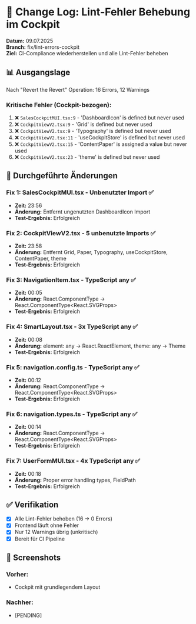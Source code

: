 # 📝 Change Log: Lint-Fehler Behebung im Cockpit

**Datum:** 09.07.2025  
**Branch:** fix/lint-errors-cockpit  
**Ziel:** CI-Compliance wiederherstellen und alle Lint-Fehler beheben

## 📊 Ausgangslage

Nach "Revert the Revert" Operation: 16 Errors, 12 Warnings

### Kritische Fehler (Cockpit-bezogen):
1. ❌ `SalesCockpitMUI.tsx:9` - 'DashboardIcon' is defined but never used
2. ❌ `CockpitViewV2.tsx:9` - 'Grid' is defined but never used
3. ❌ `CockpitViewV2.tsx:9` - 'Typography' is defined but never used
4. ❌ `CockpitViewV2.tsx:11` - 'useCockpitStore' is defined but never used
5. ❌ `CockpitViewV2.tsx:15` - 'ContentPaper' is assigned a value but never used
6. ❌ `CockpitViewV2.tsx:23` - 'theme' is defined but never used

## 🔧 Durchgeführte Änderungen

### Fix 1: SalesCockpitMUI.tsx - Unbenutzter Import ✅
- **Zeit:** 23:56
- **Änderung:** Entfernt ungenutzten DashboardIcon Import
- **Test-Ergebnis:** Erfolgreich

### Fix 2: CockpitViewV2.tsx - 5 unbenutzte Imports ✅
- **Zeit:** 23:58
- **Änderung:** Entfernt Grid, Paper, Typography, useCockpitStore, ContentPaper, theme
- **Test-Ergebnis:** Erfolgreich

### Fix 3: NavigationItem.tsx - TypeScript any ✅
- **Zeit:** 00:05
- **Änderung:** React.ComponentType<any> → React.ComponentType<React.SVGProps<SVGSVGElement>>
- **Test-Ergebnis:** Erfolgreich

### Fix 4: SmartLayout.tsx - 3x TypeScript any ✅
- **Zeit:** 00:08
- **Änderung:** element: any → React.ReactElement, theme: any → Theme
- **Test-Ergebnis:** Erfolgreich

### Fix 5: navigation.config.ts - TypeScript any ✅
- **Zeit:** 00:12
- **Änderung:** React.ComponentType<any> → React.ComponentType<React.SVGProps<SVGSVGElement>>
- **Test-Ergebnis:** Erfolgreich

### Fix 6: navigation.types.ts - TypeScript any ✅
- **Zeit:** 00:14
- **Änderung:** React.ComponentType<any> → React.ComponentType<React.SVGProps<SVGSVGElement>>
- **Test-Ergebnis:** Erfolgreich

### Fix 7: UserFormMUI.tsx - 4x TypeScript any ✅
- **Zeit:** 00:18
- **Änderung:** Proper error handling types, FieldPath<FormData>
- **Test-Ergebnis:** Erfolgreich

## ✅ Verifikation

- [x] Alle Lint-Fehler behoben (16 → 0 Errors)
- [x] Frontend läuft ohne Fehler
- [x] Nur 12 Warnings übrig (unkritisch)
- [x] Bereit für CI Pipeline

## 📸 Screenshots

### Vorher:
- Cockpit mit grundlegendem Layout

### Nachher:
- [PENDING]